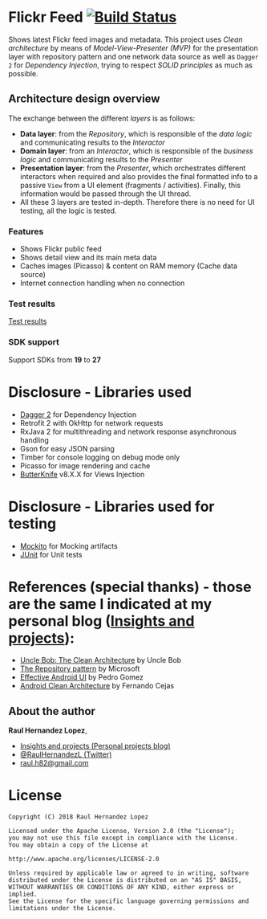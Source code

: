 # Flickr Feed [![Build Status](https://travis-ci.org/raulh82vlc/FlickrFeed.svg?branch=master)](https://travis-ci.org/raulh82vlc/FlickrFeed)
Shows latest Flickr feed images and metadata.
 This project uses *Clean architecture* by means of *Model-View-Presenter (MVP)* for the presentation layer with repository pattern and
 one network data source as well as `Dagger 2` for *Dependency Injection*, trying to respect *SOLID principles* as much as possible.

## Architecture design overview
The exchange between the different *layers* is as follows:
- **Data layer**: from the *Repository*, which is responsible of the *data logic* and communicating results to the *Interactor*
- **Domain layer**: from an *Interactor*, which is responsible of the *business logic* and communicating results to the *Presenter*
- **Presentation layer**: from the *Presenter*, which orchestrates different interactors when required and also provides the final formatted info to a passive `View` from a UI element (fragments / activities).
Finally, this information would be passed through the UI thread.
- All these 3 layers are tested in-depth. Therefore there is no need for UI testing, all the logic is tested.

### Features
- Shows Flickr public feed
- Shows detail view and its main meta data
- Caches images (Picasso) & content on RAM memory (Cache data source)
- Internet connection handling when no connection

### Test results
[Test results](./Test_Results_java_in_app.html)
### SDK support
Support SDKs from **19** to **27**

# Disclosure - Libraries used
- [Dagger 2](http://google.github.io/dagger) for Dependency Injection
- Retrofit 2 with OkHttp for network requests
- RxJava 2 for multithreading and network response asynchronous handling
- Gson for easy JSON parsing
- Timber for console logging on debug mode only
- Picasso for image rendering and cache
- [ButterKnife](http://jakewharton.github.io/butterknife) v8.X.X for Views Injection
# Disclosure - Libraries used for testing
- [Mockito](http://site.mockito.org/) for Mocking artifacts
- [JUnit](http://junit.org/) for Unit tests

# References (special thanks) - those are the same I indicated at my personal blog ([Insights and projects](https://raulh82vlc.github.io/Movies-Finder)): 
- [Uncle Bob: The Clean Architecture](https://blog.8thlight.com/uncle-bob/2012/08/13/the-clean-architecture.html) by Uncle Bob
- [The Repository pattern](https://msdn.microsoft.com/en-us/library/ff649690.aspx) by Microsoft
- [Effective Android UI](https://github.com/pedrovgs/EffectiveAndroidUI) by Pedro Gomez
- [Android Clean Architecture](https://github.com/android10/Android-CleanArchitecture) by Fernando Cejas

## About the author
**Raul Hernandez Lopez**,
- [Insights and projects (Personal projects blog)](https://raulh82vlc.github.io)
- [@RaulHernandezL (Twitter)](https://twitter.com/RaulHernandezL)
- [raul.h82@gmail.com](mailto:raul.h82@gmail.com)

# License
```
Copyright (C) 2018 Raul Hernandez Lopez

Licensed under the Apache License, Version 2.0 (the "License");
you may not use this file except in compliance with the License.
You may obtain a copy of the License at

http://www.apache.org/licenses/LICENSE-2.0

Unless required by applicable law or agreed to in writing, software
distributed under the License is distributed on an "AS IS" BASIS,
WITHOUT WARRANTIES OR CONDITIONS OF ANY KIND, either express or implied.
See the License for the specific language governing permissions and
limitations under the License.
```
